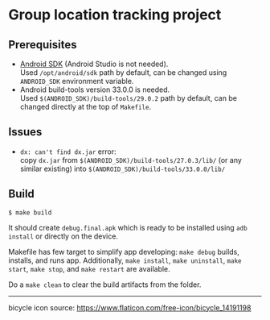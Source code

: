  Group location tracking project 
 ===============================

 Prerequisites
 -------------

 * [Android SDK](https://developer.android.com/studio/index.html#command-line-tools-only) (Android Studio is not needed).  
   Used `/opt/android/sdk` path by default, can be changed using `ANDROID_SDK` environment variable.
 * Android build-tools version 33.0.0 is needed.  
   Used `$(ANDROID_SDK)/build-tools/29.0.2` path by default, can be changed directly at the top of `Makefile`.

Issues
------
* `dx: can't find dx.jar` error:  
  copy `dx.jar` from `$(ANDROID_SDK)/build-tools/27.0.3/lib/` (or any similar existing) into `$(ANDROID_SDK)/build-tools/33.0.0/lib/`

Build
-----

```shell
$ make build
```

It should create `debug.final.apk` which is ready to be installed using `adb install` or directly on the device.

Makefile has few target to simplify app developing: `make debug` builds, installs, and runs app.
Additionally, `make install`, `make uninstall`, `make start`, `make stop`, and `make restart` are available.

Do a `make clean` to clear the build artifacts from the folder.

---
bicycle icon source: https://www.flaticon.com/free-icon/bicycle_14191198
